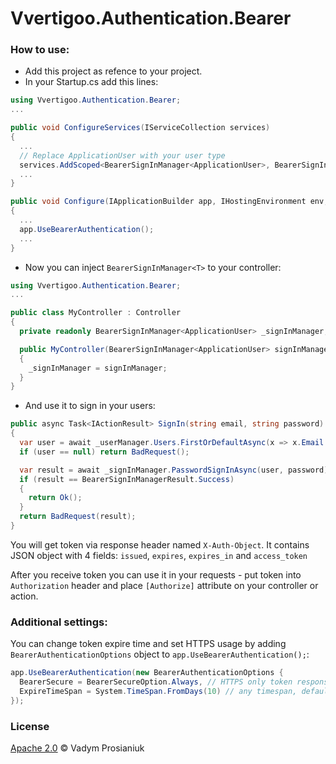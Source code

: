 # Vvertigoo.Authentication.Bearer

### How to use:

* Add this project as refence to your project.
* In your Startup.cs add this lines:
```c#
using Vvertigoo.Authentication.Bearer;
...

public void ConfigureServices(IServiceCollection services)
{
  ...
  // Replace ApplicationUser with your user type
  services.AddScoped<BearerSignInManager<ApplicationUser>, BearerSignInManager<ApplicationUser>>();
  ...
}

public void Configure(IApplicationBuilder app, IHostingEnvironment env, ILoggerFactory loggerFactory)
{
  ...
  app.UseBearerAuthentication();
  ...
}
```

* Now you can inject `BearerSignInManager<T>` to your controller:
```c#
using Vvertigoo.Authentication.Bearer;
...

public class MyController : Controller
{
  private readonly BearerSignInManager<ApplicationUser> _signInManager;

  public MyController(BearerSignInManager<ApplicationUser> signInManager)
  {
    _signInManager = signInManager;
  }
}
```
* And use it to sign in your users:
```c#
public async Task<IActionResult> SignIn(string email, string password)
{
  var user = await _userManager.Users.FirstOrDefaultAsync(x => x.Email == email);
  if (user == null) return BadRequest();

  var result = await _signInManager.PasswordSignInAsync(user, password);
  if (result == BearerSignInManagerResult.Success)
  {
    return Ok();
  }
  return BadRequest(result);
}
```

You will get token via response header named `X-Auth-Object`. It contains JSON object with 4 fields: `issued`, `expires`, `expires_in` and `access_token`

After you receive token you can use it in your requests - put token into `Authorization` header and place `[Authorize]` attribute on your controller or action.



### Additional settings:
You can change token expire time and set HTTPS usage by adding `BearerAuthenticationOptions` object to `app.UseBearerAuthentication();`:
```c#
app.UseBearerAuthentication(new BearerAuthenticationOptions {
  BearerSecure = BearerSecureOption.Always, // HTTPS only token response
  ExpireTimeSpan = System.TimeSpan.FromDays(10) // any timespan, default is .FromDays(14)
});
```

### License
[Apache 2.0](http://www.apache.org/licenses/LICENSE-2.0) © Vadym Prosianiuk

